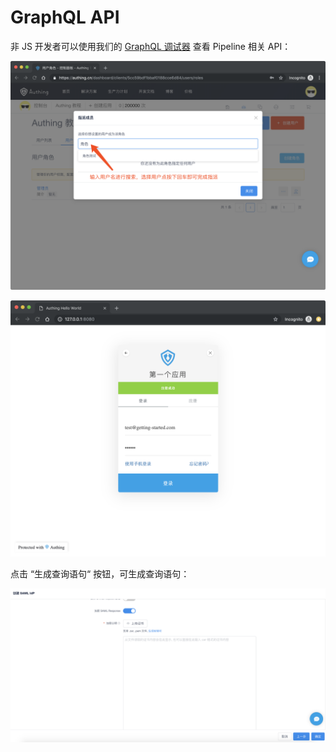 # GraphQL API

非 JS 开发者可以使用我们的 [GraphQL 调试器](https://authing.cn/graphiql/) 查看 Pipeline 相关 API：

![](../../.gitbook/assets/image%20%2879%29.png)

![](../../.gitbook/assets/image%20%28138%29.png)

点击 “生成查询语句“ 按钮，可生成查询语句：

![](../../.gitbook/assets/image%20%28153%29.png)




